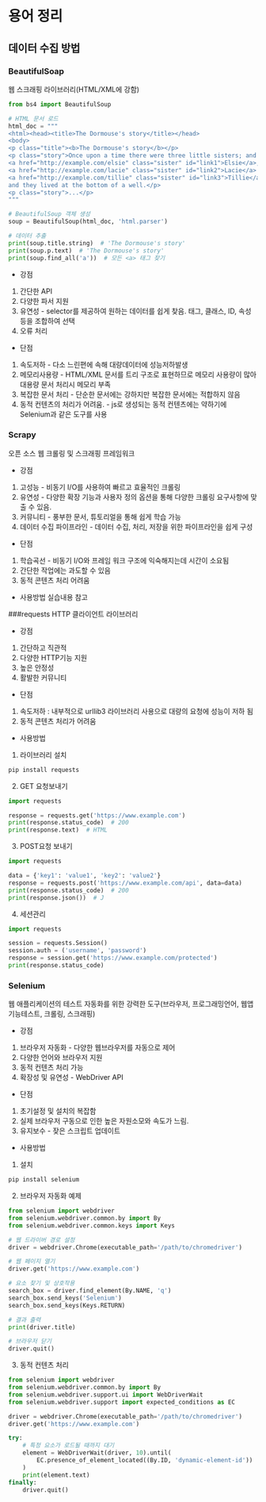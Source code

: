 # 용어 정리

## 데이터 수집 방법

### BeautifulSoap
웹 스크래핑 라이브러리(HTML/XML에 강함)
```python
from bs4 import BeautifulSoup

# HTML 문서 로드
html_doc = """
<html><head><title>The Dormouse's story</title></head>
<body>
<p class="title"><b>The Dormouse's story</b></p>
<p class="story">Once upon a time there were three little sisters; and their names were
<a href="http://example.com/elsie" class="sister" id="link1">Elsie</a>,
<a href="http://example.com/lacie" class="sister" id="link2">Lacie</a> and
<a href="http://example.com/tillie" class="sister" id="link3">Tillie</a>;
and they lived at the bottom of a well.</p>
<p class="story">...</p>
"""

# BeautifulSoup 객체 생성
soup = BeautifulSoup(html_doc, 'html.parser')

# 데이터 추출
print(soup.title.string)  # 'The Dormouse's story'
print(soup.p.text)  # 'The Dormouse's story'
print(soup.find_all('a'))  # 모든 <a> 태그 찾기
```

* 강점
1. 간단한 API
2. 다양한 파서 지원
3. 유연성 - selector를 제공하여 원하는 데이터를 쉽게 찾음. 태그, 클래스, ID, 속성 등을 조합하여 선택
4. 오류 처리

* 단점
1. 속도저하 - 다소 느린편에 속해 대량데이터에 성능저하발생
2. 메모리사용량 - HTML/XML 문서를 트리 구조로 표현하므로 메모리 사용량이 많아 대용량 문서 처리시 메모리 부족
3. 복잡한 문서 처리 - 단순한 문서에는 강하지만 복잡한 문서에는 적합하지 않음
4. 동적 컨텐츠의 처리가 어려움. - js로 생성되는 동적 컨텐츠에는 약하기에 Selenium과 같은 도구를 사용

### Scrapy
오픈 소스 웹 크롤링 및 스크래핑 프레임워크
* 강점
1. 고성능 - 비동기 I/O를 사용하여 빠르고 효율적인 크롤링
2. 유연성 - 다양한 확장 기능과 사용자 정의 옵션을 통해 다양한 크롤링 요구사항에 맞출 수 있음.
3. 커뮤니티 - 풍부한 문서, 튜토리얼을 통해 쉽게 학습 가능
4. 데이터 수집 파이프라인 - 데이터 수집, 처리, 저장을 위한 파이프라인을 쉽게 구성

* 단점
1. 학습곡선 - 비동기 I/O와 프레임 워크 구조에 익숙해지는데 시간이 소요됨
2. 간단한 작업에는 과도할 수 있음
3. 동적 콘텐츠 처리 어려움

* 사용방법
  실습내용 참고

###requests
HTTP 클라이언트 라이브러리
* 강점
1. 간단하고 직관적
2. 다양한 HTTP기능 지원
3. 높은 안정성
4. 활발한 커뮤니티

* 단점
1. 속도저하 : 내부적으로 urllib3 라이브러리 사용으로 대량의 요청에 성능이 저하 됨
2. 동적 콘텐츠 처리가 어려움

* 사용방법
1. 라이브러리 설치
```bash
pip install requests
```

2. GET 요청보내기 
```python
import requests

response = requests.get('https://www.example.com')
print(response.status_code)  # 200
print(response.text)  # HTML
```

3. POST요청 보내기
```python
import requests

data = {'key1': 'value1', 'key2': 'value2'}
response = requests.post('https://www.example.com/api', data=data)
print(response.status_code)  # 200
print(response.json())  # J
```

4. 세션관리
```python
import requests

session = requests.Session()
session.auth = ('username', 'password')
response = session.get('https://www.example.com/protected')
print(response.status_code)
```

### Selenium
웹 애플리케이션의 테스트 자동화를 위한 강력한 도구(브라우저, 프로그래밍언어, 웹앱 기능테스트, 크롤링, 스크래핑)

* 강점
1. 브라우저 자동화 - 다양한 웹브라우저를 자동으로 제어
2. 다양한 언어와 브라우저 지원
3. 동적 컨텐츠 처리 가능
4. 확장성 및 유연성 - WebDriver API

* 단점
1. 초기설정 및 설치의 복잡함
2. 실제 브라우저 구동으로 인한 높은 자원소모와 속도가 느림.
3. 유지보수 - 잦은 스크립트 업데이트

* 사용방법
1. 설치
```bash
pip install selenium
```

2. 브라우저 자동화 예제
```python
from selenium import webdriver
from selenium.webdriver.common.by import By
from selenium.webdriver.common.keys import Keys

# 웹 드라이버 경로 설정
driver = webdriver.Chrome(executable_path='/path/to/chromedriver')

# 웹 페이지 열기
driver.get('https://www.example.com')

# 요소 찾기 및 상호작용
search_box = driver.find_element(By.NAME, 'q')
search_box.send_keys('Selenium')
search_box.send_keys(Keys.RETURN)

# 결과 출력
print(driver.title)

# 브라우저 닫기
driver.quit()
```

3. 동적 컨텐츠 처리
```python
from selenium import webdriver
from selenium.webdriver.common.by import By
from selenium.webdriver.support.ui import WebDriverWait
from selenium.webdriver.support import expected_conditions as EC

driver = webdriver.Chrome(executable_path='/path/to/chromedriver')
driver.get('https://www.example.com')

try:
    # 특정 요소가 로드될 때까지 대기
    element = WebDriverWait(driver, 10).until(
        EC.presence_of_element_located((By.ID, 'dynamic-element-id'))
    )
    print(element.text)
finally:
    driver.quit()
```